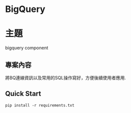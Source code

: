 # BigQuery

# 主題
bigquery component

## 專案內容
將BQ連線資訊以及常用的SQL操作寫好，方便後續使用者應用.

## Quick Start
```
pip install -r requirements.txt
```